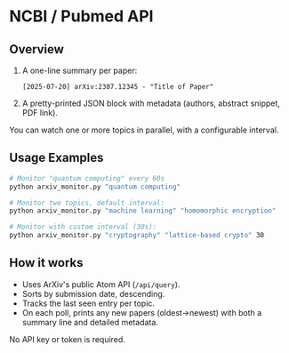 # NCBI / Pubmed API


## Overview

1. A one-line summary per paper:

   ```
   [2025-07-20] arXiv:2307.12345 - "Title of Paper"
   ```
2. A pretty-printed JSON block with metadata (authors, abstract snippet, PDF link).

You can watch one or more topics in parallel, with a configurable interval.

## Usage Examples

```bash
# Monitor "quantum computing" every 60s
python arxiv_monitor.py "quantum computing"

# Monitor two topics, default interval:
python arxiv_monitor.py "machine learning" "homomorphic encryption"

# Monitor with custom interval (30s):
python arxiv_monitor.py "cryptography" "lattice-based crypto" 30
```

## How it works

* Uses ArXiv's public Atom API (`/api/query`).
* Sorts by submission date, descending.
* Tracks the last seen entry per topic.
* On each poll, prints any new papers (oldest→newest) with both a summary line and detailed metadata.

No API key or token is required.

